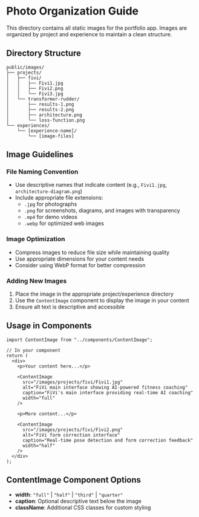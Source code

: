 # Photo Organization Guide

This directory contains all static images for the portfolio app. Images are organized by project and experience to maintain a clean structure.

## Directory Structure

```
public/images/
├── projects/
│   ├── fivi/
│   │   ├── Fivi1.jpg
│   │   ├── Fivi2.png
│   │   └── Fivi3.jpg
│   └── transformer-rudder/
│       ├── results-1.png
│       ├── results-2.png
│       ├── architecture.png
│       └── loss-function.png
└── experiences/
    └── [experience-name]/
        └── [image-files]
```

## Image Guidelines

### File Naming Convention

- Use descriptive names that indicate content (e.g., `Fivi1.jpg`, `architecture-diagram.png`)
- Include appropriate file extensions:
  - `.jpg` for photographs
  - `.png` for screenshots, diagrams, and images with transparency
  - `.mp4` for demo videos
  - `.webp` for optimized web images

### Image Optimization

- Compress images to reduce file size while maintaining quality
- Use appropriate dimensions for your content needs
- Consider using WebP format for better compression

### Adding New Images

1. Place the image in the appropriate project/experience directory
2. Use the `ContentImage` component to display the image in your content
3. Ensure alt text is descriptive and accessible

## Usage in Components

```tsx
import ContentImage from "../components/ContentImage";

// In your component
return (
  <div>
    <p>Your content here...</p>

    <ContentImage
      src="/images/projects/fivi/Fivi1.jpg"
      alt="FiVi main interface showing AI-powered fitness coaching"
      caption="FiVi's main interface providing real-time AI coaching"
      width="full"
    />

    <p>More content...</p>

    <ContentImage
      src="/images/projects/fivi/Fivi2.png"
      alt="FiVi form correction interface"
      caption="Real-time pose detection and form correction feedback"
      width="half"
    />
  </div>
);
```

## ContentImage Component Options

- **width**: `"full"` | `"half"` | `"third"` | `"quarter"`
- **caption**: Optional descriptive text below the image
- **className**: Additional CSS classes for custom styling
